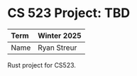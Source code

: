 # CS 523 Project: TBD

| Term  | Winter 2025  |
|:-|:-|
| Name | Ryan Streur |

Rust project for CS523.
